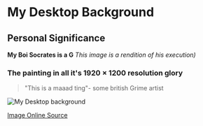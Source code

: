 # My Desktop Background
## Personal Significance 
**My Boi Socrates is a G** *This image is a rendition of his execution)* 

### The painting in all it's 1920 × 1200 resolution glory
> "This is a maaad ting"- some british Grime artist




![My Desktop background](~\desktop\inClassActivityClass3\Images\deathOfSocrates)

[Image Online Source](https://duckduckgo.com/?q=death+of+socrates&t=braveed&iar=images&iax=images&ia=images&iai=http%3A%2F%2Fwww.artwallpaperhi.com%2Fdownload%2Fview%3Fresolution%3D1024x1024%26file%3DMTkyMHgxMjAwLzIwMTIxMTIzL3BhaW50aW5ncyBzb2NyYXRlcyBqYWNxdWVzbG91aXMgZGF2aWQgdGhlIGRlYXRoIG9mIHNvY3JhdGVzIDE5MjB4MTIwMCB3YWxscGFwZXJfd3d3LmFydHdhbGxwYXBlcmhpLmNvbV82OS5qcGc%3D%26name%3DcGFpbnRpbmdzX3NvY3JhdGVzX2phY3F1ZXNsb3Vpc19kYXZpZF90aGVfZGVhdGhfb2Zfc29jcmF0ZXNfMTkyMHgxMjAwX3dhbGxwYXBlcg%3D%3D)
